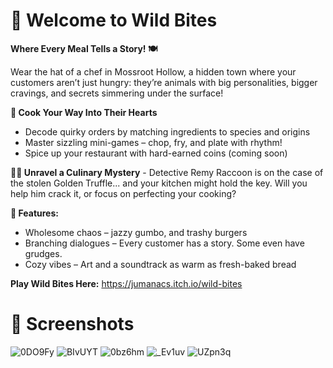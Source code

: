 
# 🐾 Welcome to Wild Bites 
**Where Every Meal Tells a Story! 🍽️**

Wear the hat of a chef in Mossroot Hollow, a hidden town where your customers aren’t just hungry: they’re animals with big personalities, bigger cravings, and secrets simmering under the surface!

**🍳 Cook Your Way Into Their Hearts**
- Decode quirky orders by matching ingredients to species and origins
- Master sizzling mini-games – chop, fry, and plate with rhythm!
- Spice up your restaurant with hard-earned coins (coming soon)

**🕵️‍♂️ Unravel a Culinary Mystery** - Detective Remy Raccoon is on the case of the stolen Golden Truffle... and your kitchen might hold the key. Will you help him crack it, or focus on perfecting your cooking?

**🌟 Features:**
- Wholesome chaos – jazzy gumbo, and trashy burgers
- Branching dialogues – Every customer has a story. Some even have grudges.
- Cozy vibes – Art and a soundtrack as warm as fresh-baked bread

**Play Wild Bites Here:**
https://jumanacs.itch.io/wild-bites

# 🍜 Screenshots 
![0DO9Fy](https://github.com/user-attachments/assets/ba283212-8eb1-49ea-948a-8d820ba8e890)
![BIvUYT](https://github.com/user-attachments/assets/5520c33a-0fe3-484c-ae08-fdc2c76e5cf9)
![0bz6hm](https://github.com/user-attachments/assets/137b4fd1-003c-4033-9903-6384893e5baa)
![_Ev1uv](https://github.com/user-attachments/assets/2c3356c4-8571-448d-a5e8-bc64b76356c7)
![UZpn3q](https://github.com/user-attachments/assets/756575fb-ce2d-42bd-b453-ea5f89c3035a)
